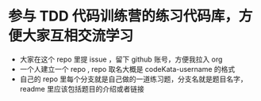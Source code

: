 # 参与 TDD 代码训练营的练习代码库，方便大家互相交流学习
- 大家在这个 repo 里提 issue ，留下 github 账号，方便我拉入 org
- 一个人建立一个 repo , repo 取名大概是 codeKata-username 的格式
- 自己的 repo 里每个分支就是自己做的一道练习题，分支名就是题目名字，readme 里应该包括题目的介绍或者链接
